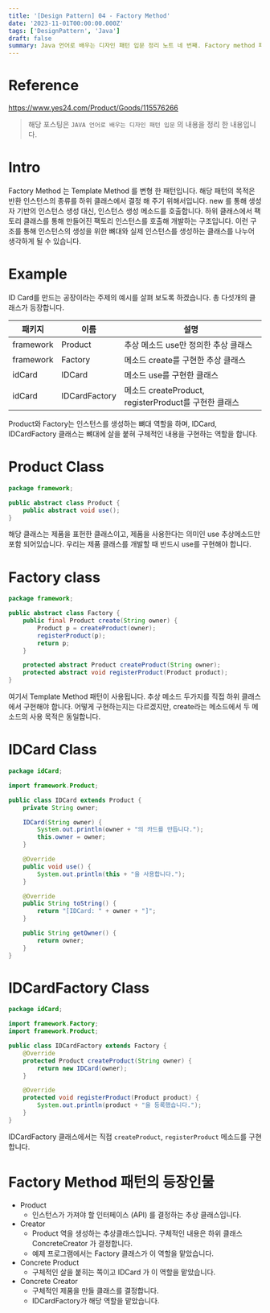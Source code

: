 ```yaml
---
title: '[Design Pattern] 04 - Factory Method'
date: '2023-11-01T00:00:00.000Z'
tags: ['DesignPattern', 'Java']
draft: false
summary: Java 언어로 배우는 디자인 패턴 입문 정리 노트 네 번째. Factory method 패턴에 대하여.
---
```


# Reference

https://www.yes24.com/Product/Goods/115576266

> 해당 포스팅은 `JAVA 언어로 배우는 디자인 패턴 입문` 의 내용을 정리 한 내용입니다.

# Intro
Factory Method 는 Template Method 를 변형 한 패턴입니다. 
해당 패턴의 목적은 반환 인스턴스의 종류를 하위 클래스에서 결정 해 주기 위해서입니다. 
new 를 통해 생성자 기반의 인스턴스 생성 대신, 인스턴스 생성 메소드를 호출합니다. 
하위 클래스에서 팩토리 클래스를 통해 만들어진 팩토리 인스턴스를 호출해 개발하는 구조입니다. 
이런 구조를 통해 인스턴스의 생성을 위한 뼈대와 실제 인스턴스를 생성하는 클래스를 나누어 생각하게 될 수 있습니다. 

# Example
ID Card를 만드는 공장이라는 주제의 예시를 살펴 보도록 하겠습니다. 총 다섯개의 클래스가 등장합니다. 

|패키지|이름|설명|
|--|--|--|
|framework|Product|추상 메소드 use만 정의한 추상 클래스|
|framework|Factory|메소드 create를 구현한 추상 클래스|
|idCard|IDCard|메소드 use를 구현한 클래스|
|idCard|IDCardFactory|메소드 createProduct, registerProduct를 구현한 클래스|

Product와 Factory는 인스턴스를 생성하는 뼈대 역할을 하며, IDCard, IDCardFactory 클래스는 뼈대에 살을 붙혀 구체적인 내용을 구현하는 역할을 합니다. 

# Product Class 
```java
package framework;

public abstract class Product {
    public abstract void use();
}
```
해당 클래스는 제품을 표헌한 클래스이고, 제품을 사용한다는 의미인 use 추상메소드만 포함 되어있습니다. 
우리는 제품 클래스를 개발할 때 반드시 use를 구현해야 합니다. 

# Factory class

```java
package framework;

public abstract class Factory {
    public final Product create(String owner) {
        Product p = createProduct(owner);
        registerProduct(p);
        return p;
    }

    protected abstract Product createProduct(String owner);
    protected abstract void registerProduct(Product product);
}
```
여기서 Template Method 패턴이 사용됩니다. 추상 메소드 두가지를 직접 하위 클래스에서 구현해야 합니다. 
어떻게 구현하는지는 다르겠지만, create라는 메소드에서 두 메소드의 사용 목적은 동일합니다. 


# IDCard Class

```java
package idCard;

import framework.Product;

public class IDCard extends Product {
    private String owner;

    IDCard(String owner) {
        System.out.println(owner + "의 카드를 만듭니다.");
        this.owner = owner;
    }

    @Override
    public void use() {
        System.out.println(this + "을 사용합니다.");
    }

    @Override
    public String toString() {
        return "[IDCard: " + owner + "]";
    }

    public String getOwner() {
        return owner;
    }
}
```

# IDCardFactory Class

```java
package idCard;

import framework.Factory;
import framework.Product;

public class IDCardFactory extends Factory {
    @Override
    protected Product createProduct(String owner) {
        return new IDCard(owner);
    }

    @Override
    protected void registerProduct(Product product) {
        System.out.println(product + "을 등록했습니다.");
    }
}
```

IDCardFactory 클래스에서는 직접 `createProduct`, `registerProduct` 메소드를 구현합니다. 

# Factory Method 패턴의 등장인물
- Product 
    - 인스턴스가 가져야 할 인터페이스 (API) 를 결정하는 추상 클래스입니다.
- Creator
    - Product 역을 생성하는 추상클래스입니다. 구체적인 내용은 하위 클래스 ConcreteCreator 가 결정합니다. 
    - 예제 프로그램에서는 Factory 클래스가 이 역할을 맡았습니다. 
- Concrete Product
    - 구체적인 살을 붙히는 쪽이고 IDCard 가 이 역할을 맡았습니다.
- Concrete Creator
    - 구체적인 제품을 만들 클래스를 결정합니다.
    - IDCardFactory가 해당 역할을 맡았습니다.
